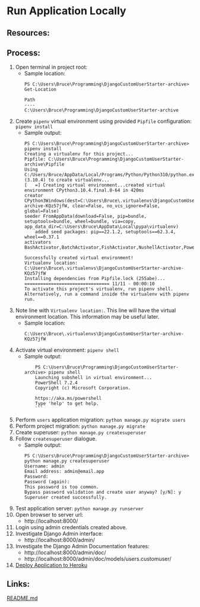 # Run Application Locally

## Resources:


## Process:
1. Open terminal in project root:
    * Sample location:
        ```
        PS C:\Users\Bruce\Programming\DjangoCustomUserStarter-archive> Get-Location

        Path
        ----
        C:\Users\Bruce\Programming\DjangoCustomUserStarter-archive
        ```
1. Create `pipenv` virtual environment using provided `Pipfile` configuration:
`pipenv install`
    * Sample output:
        ```
        PS C:\Users\Bruce\Programming\DjangoCustomUserStarter-archive> pipenv install
        Creating a virtualenv for this project...
        Pipfile: C:\Users\Bruce\Programming\DjangoCustomUserStarter-archive\Pipfile
        Using C:/Users/Bruce/AppData/Local/Programs/Python/Python310/python.exe (3.10.4) to create virtualenv...
        [   =] Creating virtual environment...created virtual environment CPython3.10.4.final.0-64 in 420ms
        creator CPython3Windows(dest=C:\Users\Bruce\.virtualenvs\DjangoCustomUserStarter-archive-KQz57jfW, clear=False, no_vcs_ignore=False, global=False)
        seeder FromAppData(download=False, pip=bundle, setuptools=bundle, wheel=bundle, via=copy, app_data_dir=C:\Users\Bruce\AppData\Local\pypa\virtualenv)
            added seed packages: pip==22.1.2, setuptools==62.3.4, wheel==0.37.1
        activators BashActivator,BatchActivator,FishActivator,NushellActivator,PowerShellActivator,PythonActivator

        Successfully created virtual environment!
        Virtualenv location: C:\Users\Bruce\.virtualenvs\DjangoCustomUserStarter-archive-KQz57jfW
        Installing dependencies from Pipfile.lock (255abe)...
        ================================ 11/11 - 00:00:10
        To activate this project's virtualenv, run pipenv shell.
        Alternatively, run a command inside the virtualenv with pipenv run.
        ```
1. Note line with `Virtualenv location:`. This line will have the virtual environment location. This information may be useful later.
    * Sample location:
        ```
        C:\Users\Bruce\.virtualenvs\DjangoCustomUserStarter-archive-KQz57jfW
        ```
1. Activate virtual environment:
`pipenv shell`
    * Sample output:
        ```
            PS C:\Users\Bruce\Programming\DjangoCustomUserStarter-archive> pipenv shell
            Launching subshell in virtual environment...
            PowerShell 7.2.4
            Copyright (c) Microsoft Corporation.

            https://aka.ms/powershell
            Type 'help' to get help.
            ```
1. Perform `users` application migration:
`python manage.py migrate users`
1. Perform project migration:
`python manage.py migrate`
1. Create superuser:
`python manage.py createsuperuser`
1. Follow `createsuperuser` dialogue.
    * Sample output:
        ```
        PS C:\Users\Bruce\Programming\DjangoCustomUserStarter-archive> python manage.py createsuperuser
        Username: admin
        Email address: admin@email.app
        Password:
        Password (again):
        This password is too common.
        Bypass password validation and create user anyway? [y/N]: y
        Superuser created successfully.
        ```
1. Test application server:
`python manage.py runserver`
1. Open browser to server url:
    * http://localhost:8000/
1. Login using admin credentials created above.
1. Investigate Django Admin interface:
    * http://localhost:8000/admin/
1. Investigate the Django Admin Documentation features:
    * http://localhost:8000/admin/doc/
    * http://localhost:8000/admin/doc/models/users.customuser/
1. [Deploy Application to Heroku](deploy_application_to_heroku.md)


## Links:
[README.md](..\README.md)
